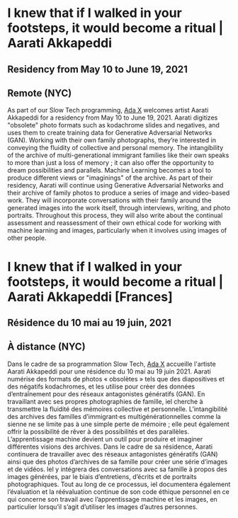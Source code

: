 # I knew that if I walked in your footsteps, it would become a ritual | Aarati Akkapeddi
## Residency from May 10 to June 19, 2021
## Remote (NYC)

As part of our Slow Tech programming, [Ada X](https://www.ada-x.org/en/) welcomes artist Aarati Akkapeddi for a residency from May 10 to June 19, 2021.
Aarati digitizes "obsolete" photo formats such as kodachrome slides and negatives, and uses them to create training data for Generative Adversarial Networks (GAN). Working with their own family photographs, they’re interested in conveying the fluidity of collective and personal memory. The intangibility of the archive of multi-generational immigrant families like their own speaks to more than just a loss of memory ; it can also offer the opportunity to dream possibilities and parallels. Machine Learning becomes a tool to produce different views or "imaginings" of the archive. As part of their residency, Aarati will continue using Generative Adversarial Networks and their archive of family photos to produce a series of image and video-based work. They will incorporate conversations with their family around the generated images into the work itself, through interviews, writing, and photo portraits. Throughout this process, they will also write about the continual assessment and reassessment of their own ethical code for working with machine learning and images, particularly when it involves using images of other people.


# I knew that if I walked in your footsteps, it would become a ritual | Aarati Akkapeddi [Frances]
## Résidence du 10 mai au 19 juin, 2021
## À distance (NYC)

Dans le cadre de sa programmation Slow Tech, [Ada X](https://www.ada-x.org/en/) accueille l'artiste Aarati Akkapeddi pour une résidence du 10 mai au 19 juin 2021.
Aarati numérise des formats de photos « obsolètes » tels que des diapositives et des négatifs kodachromes, et les utilise pour créer des données d’entraînement pour des réseaux antagonistes génératifs (GAN). En travaillant avec ses propres photographies de famille, iel cherche à transmettre la fluidité des mémoires collective et personnelle. L’intangibilité des archives des familles d’immigrant·es multigénérationnelles comme la sienne ne se limite pas à une simple perte de mémoire ; elle peut également offrir la possibilité de rêver à des possibilités et des parallèles. L’apprentissage machine devient un outil pour produire et imaginer différentes visions des archives. Dans le cadre de sa résidence, Aarati continuera de travailler avec des réseaux antagonistes génératifs (GAN) ainsi que des photos d’archives de sa famille pour créer une série d’images et de vidéos. Iel y intégrera des conversations avec sa famille à propos des images générées, par le biais d’entretiens, d’écrits et de portraits photographiques. Tout au long de ce processus, iel documentera également l’évaluation et la réévaluation continue de son code éthique personnel en ce qui concerne son travail avec l’apprentissage machine et les images, en particulier lorsqu’il s’agit d’utiliser les images d’autres personnes.
